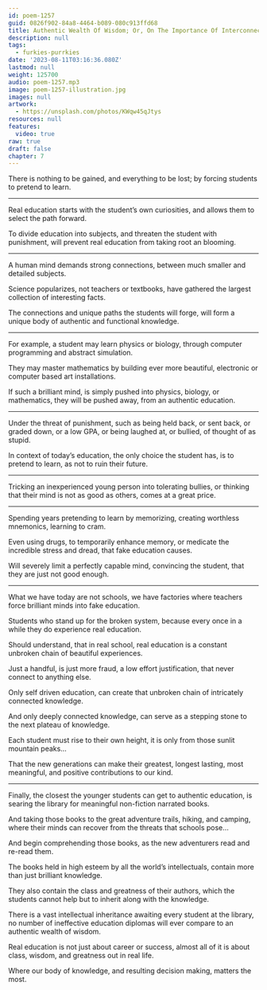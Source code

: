 ```yaml
---
id: poem-1257
guid: 0826f902-84a8-4464-b089-080c913ffd68
title: Authentic Wealth Of Wisdom; Or, On The Importance Of Interconnectedness Of Knowledge
description: null
tags:
  - furkies-purrkies
date: '2023-08-11T03:16:36.080Z'
lastmod: null
weight: 125700
audio: poem-1257.mp3
image: poem-1257-illustration.jpg
images: null
artwork:
  - https://unsplash.com/photos/KWqw45qJtys
resources: null
features:
  video: true
raw: true
draft: false
chapter: 7
---
```


There is nothing to be gained,
and everything to be lost; by forcing students to pretend to learn.

---

Real education starts with the student’s own curiosities,
and allows them to select the path forward.

To divide education into subjects, and threaten the student with punishment,
will prevent real education from taking root an blooming.

---

A human mind demands strong connections,
between much smaller and detailed subjects.

Science popularizes, not teachers or textbooks,
have gathered the largest collection of interesting facts.

The connections and unique paths the students will forge,
will form a unique body of authentic and functional knowledge.

---

For example, a student may learn physics or biology,
through computer programming and abstract simulation.

They may master mathematics by building ever more beautiful,
electronic or computer based art installations.

If such a brilliant mind, is simply pushed into physics, biology, or mathematics,
they will be pushed away, from an authentic education.

---

Under the threat of punishment, such as being held back, or sent back,
or graded down, or a low GPA, or being laughed at, or bullied, of thought of as stupid.

In context of today’s education, the only choice the student has,
is to pretend to learn, as not to ruin their future.

---

Tricking an inexperienced young person into tolerating bullies,
or thinking that their mind is not as good as others, comes at a great price.

---

Spending years pretending to learn by memorizing,
creating worthless mnemonics, learning to cram.

Even using drugs, to temporarily enhance memory,
or medicate the incredible stress and dread, that fake education causes.

Will severely limit a perfectly capable mind,
convincing the student, that they are just not good enough.

---

What we have today are not schools,
we have factories where teachers force brilliant minds into fake education.

Students who stand up for the broken system,
because every once in a while they do experience real education.

Should understand, that in real school,
real education is a constant unbroken chain of beautiful experiences.

Just a handful, is just more fraud,
a low effort justification, that never connect to anything else.

Only self driven education,
can create that unbroken chain of intricately connected knowledge.

And only deeply connected knowledge,
can serve as a stepping stone to the next plateau of knowledge.

Each student must rise to their own height,
it is only from those sunlit mountain peaks…

That the new generations can make their greatest, longest lasting,
most meaningful, and positive contributions to our kind.

---

Finally, the closest the younger students can get to authentic education,
is searing the library for meaningful non-fiction narrated books.

And taking those books to the great adventure trails, hiking, and camping,
where their minds can recover from the threats that schools pose…

And begin comprehending those books,
as the new adventurers read and re-read them.

The books held in high esteem by all the world’s intellectuals,
contain more than just brilliant knowledge.

They also contain the class and greatness of their authors,
which the students cannot help but to inherit along with the knowledge.

There is a vast intellectual inheritance awaiting every student at the library,
no number of ineffective education diplomas will ever compare to an authentic wealth of wisdom.

Real education is not just about career or success,
almost all of it is about class, wisdom, and greatness out in real life.

Where our body of knowledge, and resulting decision making,
matters the most.
